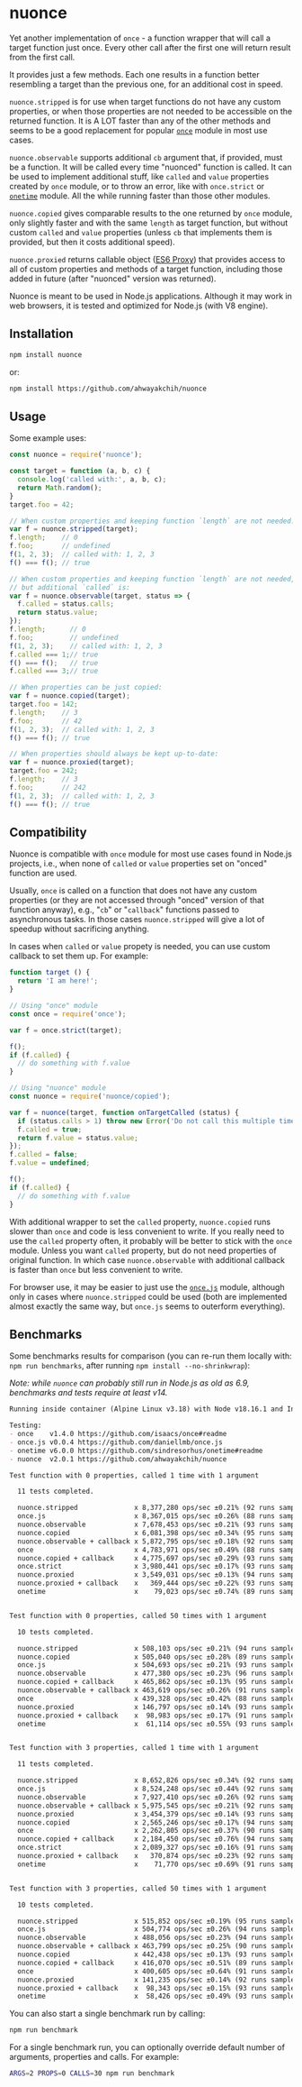 nuonce
======

Yet another implementation of `once` - a function wrapper that will call a target function just once. Every other call after the first one will return result from the first call.

It provides just a few methods. Each one results in a function better resembling a target than the previous one, for an additional cost in speed.

`nuonce.stripped` is for use when target functions do not have any custom properties, or when those properties are not needed to be accessible on the returned function. It is A LOT faster than any of the other methods and seems to be a good replacement for popular [`once`](https://github.com/isaacs/once) module in most use cases.

`nuonce.observable` supports additional `cb` argument that, if provided, must be a function. It will be called every time "nuonced" function is called. It can be used to implement additional stuff, like `called` and `value` properties created by `once` module, or to throw an error, like with `once.strict` or [`onetime`](https://github.com/sindresorhus/onetime) module. All the while running faster than those other modules.

`nuonce.copied` gives comparable results to the one returned by `once` module, only slightly faster and with the same `length` as target function, but without custom `called` and `value` properties (unless `cb` that implements them is provided, but then it costs additional speed).

`nuonce.proxied` returns callable object ([ES6 Proxy](https://developer.mozilla.org/en/docs/Web/JavaScript/Reference/Global_Objects/Proxy)) that provides access to all of custom properties and methods of a target function, including those added in future (after "nuonced" version was returned).

Nuonce is meant to be used in Node.js applications. Although it may work in web browsers, it is tested and optimized for Node.js (with V8 engine).


## Installation

```sh
npm install nuonce
```

or:

```sh
npm install https://github.com/ahwayakchih/nuonce
```


## Usage

Some example uses:

```js
const nuonce = require('nuonce');

const target = function (a, b, c) {
  console.log('called with:', a, b, c);
  return Math.random();
}
target.foo = 42;

// When custom properties and keeping function `length` are not needed:
var f = nuonce.stripped(target);
f.length;    // 0
f.foo;       // undefined
f(1, 2, 3);  // called with: 1, 2, 3
f() === f(); // true

// When custom properties and keeping function `length` are not needed,
// but additional `called` is:
var f = nuonce.observable(target, status => {
  f.called = status.calls;
  return status.value;
});
f.length;      // 0
f.foo;         // undefined
f(1, 2, 3);    // called with: 1, 2, 3
f.called === 1;// true
f() === f();   // true
f.called === 3;// true

// When properties can be just copied:
var f = nuonce.copied(target);
target.foo = 142;
f.length;    // 3
f.foo;       // 42
f(1, 2, 3);  // called with: 1, 2, 3
f() === f(); // true

// When properties should always be kept up-to-date:
var f = nuonce.proxied(target);
target.foo = 242;
f.length;    // 3
f.foo;       // 242
f(1, 2, 3);  // called with: 1, 2, 3
f() === f(); // true
```


## Compatibility

Nuonce is compatible with `once` module for most use cases found in Node.js projects, i.e., when none of `called` or `value` properties set on "onced" function are used.

Usually, `once` is called on a function that does not have any custom properties (or they are not accessed through "onced" version of that function anyway), e.g., "`cb`" or "`callback`" functions passed to asynchronous tasks. In those cases `nuonce.stripped` will give a lot of speedup without sacrificing anything.

In cases when `called` or `value` propety is needed, you can use custom callback to set them up. For example:

```js
function target () {
  return 'I am here!';
}

// Using "once" module
const once = require('once');

var f = once.strict(target);

f();
if (f.called) {
  // do something with f.value
}

// Using "nuonce" module
const nuonce = require('nuonce/copied');

var f = nuonce(target, function onTargetCalled (status) {
  if (status.calls > 1) throw new Error('Do not call this multiple times');
  f.called = true;
  return f.value = status.value;
});
f.called = false;
f.value = undefined;

f();
if (f.called) {
  // do something with f.value
}
```

With additional wrapper to set the `called` property, `nuonce.copied` runs slower than `once` and code is less convenient to write. If you really need to use the `called` property often, it probably will be better to stick with the `once` module. Unless you want `called` property, but do not need properties of original function. In which case `nuonce.observable` with additional callback is faster than `once` but less convenient to write.

For browser use, it may be easier to just use the [`once.js`](https://github.com/daniellmb/once.js) module, although only in cases where `nuonce.stripped` could be used (both are implemented almost exactly the same way, but `once.js` seems to outerform everything).


## Benchmarks

Some benchmarks results for comparison (you can re-run them locally with: `npm run benchmarks`, after running `npm install --no-shrinkwrap`):

*Note: while `nuonce` can probably still run in Node.js as old as 6.9, benchmarks and tests require at least v14.* 

```markdown
Running inside container (Alpine Linux v3.18) with Node v18.16.1 and Intel(R) Core(TM) i7-3537U CPU @ 2.00GHz x 2

Testing:
- once    v1.4.0 https://github.com/isaacs/once#readme           
- once.js v0.0.4 https://github.com/daniellmb/once.js            
- onetime v6.0.0 https://github.com/sindresorhus/onetime#readme  
- nuonce  v2.0.1 https://github.com/ahwayakchih/nuonce           

Test function with 0 properties, called 1 time with 1 argument

  11 tests completed.

  nuonce.stripped              x 8,377,280 ops/sec ±0.21% (92 runs sampled)
  once.js                      x 8,367,015 ops/sec ±0.26% (88 runs sampled)
  nuonce.observable            x 7,678,453 ops/sec ±0.21% (93 runs sampled)
  nuonce.copied                x 6,081,398 ops/sec ±0.34% (95 runs sampled)
  nuonce.observable + callback x 5,872,795 ops/sec ±0.18% (92 runs sampled)
  once                         x 4,783,971 ops/sec ±0.49% (88 runs sampled)
  nuonce.copied + callback     x 4,775,697 ops/sec ±0.29% (93 runs sampled)
  once.strict                  x 3,980,441 ops/sec ±0.17% (93 runs sampled)
  nuonce.proxied               x 3,549,031 ops/sec ±0.13% (94 runs sampled)
  nuonce.proxied + callback    x   369,444 ops/sec ±0.22% (93 runs sampled)
  onetime                      x    79,023 ops/sec ±0.74% (89 runs sampled)


Test function with 0 properties, called 50 times with 1 argument

  10 tests completed.

  nuonce.stripped              x 508,103 ops/sec ±0.21% (94 runs sampled)
  nuonce.copied                x 505,040 ops/sec ±0.28% (89 runs sampled)
  once.js                      x 504,693 ops/sec ±0.21% (93 runs sampled)
  nuonce.observable            x 477,380 ops/sec ±0.23% (96 runs sampled)
  nuonce.copied + callback     x 465,862 ops/sec ±0.13% (95 runs sampled)
  nuonce.observable + callback x 463,619 ops/sec ±0.26% (91 runs sampled)
  once                         x 439,328 ops/sec ±0.42% (88 runs sampled)
  nuonce.proxied               x 146,797 ops/sec ±0.14% (93 runs sampled)
  nuonce.proxied + callback    x  98,983 ops/sec ±0.17% (91 runs sampled)
  onetime                      x  61,114 ops/sec ±0.55% (93 runs sampled)


Test function with 3 properties, called 1 time with 1 argument

  11 tests completed.

  nuonce.stripped              x 8,652,826 ops/sec ±0.34% (92 runs sampled)
  once.js                      x 8,524,248 ops/sec ±0.44% (92 runs sampled)
  nuonce.observable            x 7,927,410 ops/sec ±0.26% (92 runs sampled)
  nuonce.observable + callback x 5,975,545 ops/sec ±0.21% (92 runs sampled)
  nuonce.proxied               x 3,454,379 ops/sec ±0.14% (93 runs sampled)
  nuonce.copied                x 2,565,246 ops/sec ±0.17% (94 runs sampled)
  once                         x 2,262,805 ops/sec ±0.37% (90 runs sampled)
  nuonce.copied + callback     x 2,184,450 ops/sec ±0.76% (94 runs sampled)
  once.strict                  x 2,089,327 ops/sec ±0.16% (91 runs sampled)
  nuonce.proxied + callback    x   370,874 ops/sec ±0.23% (92 runs sampled)
  onetime                      x    71,770 ops/sec ±0.69% (91 runs sampled)


Test function with 3 properties, called 50 times with 1 argument

  10 tests completed.

  nuonce.stripped              x 515,852 ops/sec ±0.19% (95 runs sampled)
  once.js                      x 504,774 ops/sec ±0.26% (94 runs sampled)
  nuonce.observable            x 488,056 ops/sec ±0.23% (94 runs sampled)
  nuonce.observable + callback x 463,799 ops/sec ±0.25% (90 runs sampled)
  nuonce.copied                x 442,438 ops/sec ±0.13% (93 runs sampled)
  nuonce.copied + callback     x 416,070 ops/sec ±0.51% (89 runs sampled)
  once                         x 400,605 ops/sec ±0.64% (91 runs sampled)
  nuonce.proxied               x 141,235 ops/sec ±0.14% (92 runs sampled)
  nuonce.proxied + callback    x  98,343 ops/sec ±0.15% (93 runs sampled)
  onetime                      x  58,426 ops/sec ±0.49% (93 runs sampled)
```

You can also start a single benchmark run by calling:

```sh
npm run benchmark
```

For a single benchmark run, you can optionally override default number of arguments, properties and calls. For example:

```sh
ARGS=2 PROPS=0 CALLS=30 npm run benchmark
```
